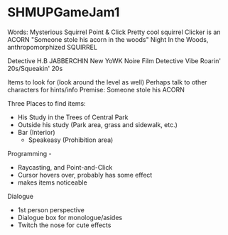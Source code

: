 # SHMUPGameJam1


Words:
Mysterious Squirrel
Point & Click
Pretty cool squirrel
Clicker is an ACORN
"Someone stole his acorn in the woods"
Night In the Woods, anthropomorphized SQUIRREL

Detective H.B JABBERCHIN
New YoWK Noire Film Detective Vibe
Roarin' 20s/Squeakin' 20s 

Items to look for (look around the level as well)
Perhaps talk to other characters for hints/info
Premise: Someone stole his ACORN


Three Places to find items:
- His Study in the Trees of Central Park
- Outside his study (Park area, grass and sidewalk, etc.)
- Bar (Interior) 
  - Speakeasy (Prohibition area)

Programming -
   - Raycasting, and Point-and-Click
   - Cursor hovers over, probably has some effect
   - makes items noticeable 
   
Dialogue 
   - 1st person perspective 
   - Dialogue box for monologue/asides
   - Twitch the nose for cute effects
   
   
   
